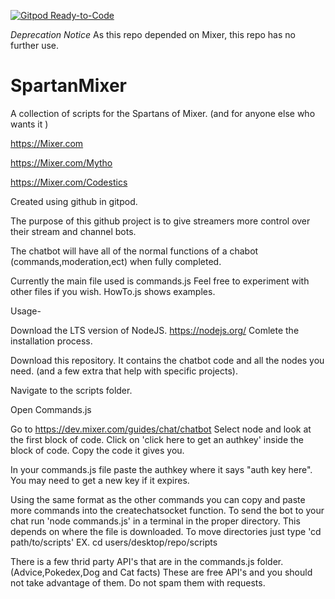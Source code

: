 [![Gitpod Ready-to-Code](https://img.shields.io/badge/Gitpod-Ready--to--Code-blue?logo=gitpod)](https://gitpod.io/#https://github.com/MythoAway7/SpartanMixer) 

*Deprecation Notice*
As this repo depended on Mixer, this repo has no further use.

# SpartanMixer
A collection of scripts for the Spartans of Mixer. (and for anyone else who wants it )

https://Mixer.com

https://Mixer.com/Mytho

https://Mixer.com/Codestics

Created using github in gitpod.

The purpose of this github project is to give streamers more control over their stream and channel bots. 

The chatbot will have all of the normal functions of a chabot (commands,moderation,ect) when fully completed.

Currently the main file used is commands.js  Feel free to experiment with other files if you wish. HowTo.js shows examples.

Usage-

Download the LTS version of NodeJS. https://nodejs.org/ Comlete the installation process.

Download this repository. It contains the chatbot code and all the nodes you need. (and a few extra that help with specific projects).

Navigate to the scripts folder.

Open Commands.js

Go to https://dev.mixer.com/guides/chat/chatbot
Select node and look at the first block of code. Click on 'click here to get an authkey' inside the block of code. Copy the code it gives you. 

In your commands.js file paste the authkey where it says "auth key here". You may need to get a new key if it expires.

Using the same format as the other commands you can copy and paste more commands into the createchatsocket function.
To send the bot to your chat run 'node commands.js' in a terminal in the proper directory. This depends on where the file is downloaded. 
To move directories just type 'cd path/to/scripts' EX. cd users/desktop/repo/scripts 

There is a few thrid party API's that are in the commands.js folder. (Advice,Pokedex,Dog and Cat facts) These are free API's and you should not take advantage of them. Do not spam them with requests.


